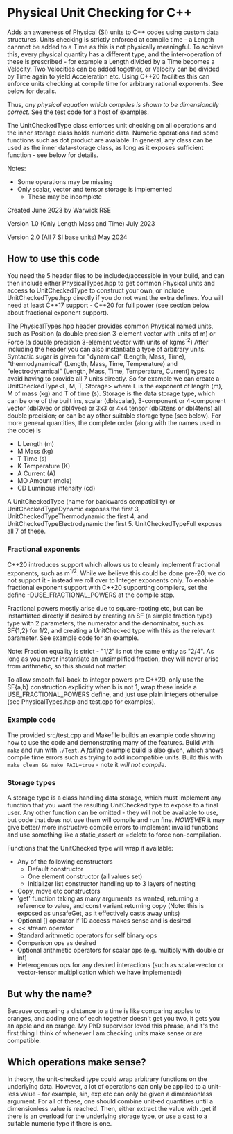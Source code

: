 # Physical Unit Checking for C++

Adds an awareness of Physical (SI) units to C++ codes using custom data
structures.
Units checking is strictly enforced at compile time - a Length cannnot be added to
a Time as this is not physically meaningful.
To achieve this, every physical quantity has a different type, and the inter-operation of these is prescribed - for example a Length divided by a Time becomes a Velocity.
Two Velocities can be added together, or Velocity can be divided by Time again to yield Acceleration etc.
Using C++20 facilities this can enforce units checking at compile time for arbitrary rational exponents. See below for details.

Thus, _any physical equation which compiles is shown to be dimensionally correct_. See the test code for a host of examples.

The UnitCheckedType class enforces unit checking on all operations and the inner storage class holds numeric data.
Numeric operations and some functions such as dot product are avalable.
In general, any class can be used as the inner data-storage class, as long as it exposes sufficient function - see below for details.

Notes:

* Some operations may be missing
* Only scalar, vector and tensor storage is implemented
  * These may be incomplete

Created June 2023 by Warwick RSE

Version 1.0 (Only Length Mass and Time) July 2023

Version 2.0 (All 7 SI base units) May 2024

## How to use this code

You need the 5 header files to be included/accessible in your build, and can then include either PhysicalTypes.hpp to get common Physical units and access to UnitCheckedType to construct your own, or include UnitCheckedType.hpp directly if you do not want the extra defines.
You will need at least C++17 support - C++20 for full power (see section below about fractional exponent support).

The PhysicalTypes.hpp header provides common Physical named units, such as Position (a double precision 3-element vector with units of m) or Force (a double precision 3-element vector with units of kgms<sup>-2</sup>)
After including the header you can also instantiate a type of arbitrary units. Syntactic sugar is given for "dynamical" (Length, Mass, Time), "thermodynamical" (Length, Mass, Time, Temperature) and "electrodynamical" (Length, Mass, Time, Temperature, Current) types to avoid having to provide all 7 units directly.
So for example we can create a UnitCheckedType\<L, M, T, Storage\> where
L is the exponent of length (m), M of mass (kg) and T of time (s). Storage is the data storage type, which can be one of the built ins, scalar (dblscalar), 3-component or 4-component vector (dbl3vec or dbl4vec) or 3x3 or 4x4 tensor (dbl3tens or dbl4tens) all double precision; or can be ay other suitable storage type (see below).
For more general quantities, the complete order (along with the names used in the code) is

* L Length (m)
* M Mass (kg)
* T Time (s)
* K Temperature (K)
* A Current (A)
* MO Amount (mole)
* CD Luminous intensity (cd)

A UnitCheckedType (name for backwards compatibility) or UnitCheckedTypeDynamic exposes the first 3, UnitCheckedTypeThermodynamic the first 4, and UnitCheckedTypeElectrodynamic the first 5. UnitCheckedTypeFull exposes all 7 of these.

### Fractional exponents

C++20 introduces support which allows us to cleanly implement fractional exponents, such as m<sup>1/2</sup>. While we believe this could be done pre-20, we do not support it - instead we roll over to Integer exponents only. To enable fractional exponent support with C++20 supporting compilers, set the define -DUSE\_FRACTIONAL\_POWERS at the compile step.

Fractional powers mostly arise due to square-rooting etc, but can be instantiated directly if desired by creating an SF (a simple fraction type) type with 2 parameters, the numerator and the denominator, such as SF{1,2} for 1/2, and creating a UnitChecked type with this as the relevant parameter. See example code for an example.

Note: Fraction equality is strict - "1/2" is not the same entity as "2/4". As long as you never instantiate an unsimplified fraction, they will never arise from arithmetic, so this should not matter.

To allow smooth fall-back to integer powers pre C++20, only use the SF{a,b} construction explicitly when b is not 1, wrap these inside a USE\_FRACTIONAL\_POWERS define, and just use plain integers otherwise (see PhysicalTypes.hpp and test.cpp for examples).

### Example code

The provided src/test.cpp and Makefile builds an example code showing how to use the code and demonstrating many of the features. Build with `make` and run with `./Test`. A _failing_ example build is also given, which shows compile time errors such as trying to add incompatible units. Build this with `make clean && make FAIL=true` - note it _will not compile_.

### Storage types

A storage type is a class handling data storage, which must implement any function that you want the resulting UnitChecked type to expose to a final user. Any other function can be omitted - they will not be available to use, but code that does not use them will compile and run fine. _HOWEVER_ it may give better/ more instructive compile errors to implement invalid functions and use something like a static\_assert or =delete to force non-compilation.

Functions that the UnitChecked type will wrap if available:

* Any of the following constructors
  * Default constructor
  * One element constructor (all values set)
  * Initializer list constructor handling up to 3 layers of nesting
* Copy, move etc constructors
* 'get' function taking as many arguments as wanted, returning a reference to value, and const variant returning copy (Note: this is exposed as unsafeGet, as it effectively casts away units)
* Optional [] operator if 1D access makes sense and is desired
* << stream operator
* Standard arithmetic operators for self binary ops
* Comparison ops as desired
* Optional arithmetic operators for scalar ops (e.g. multiply with double or int)
* Heterogenous ops for any desired interactions (such as scalar-vector or vector-tensor multiplication which we have implemented)

## But why the name?

Because comparing a distance to a time is like comparing apples to oranges, and adding one of each together doesn't get you two, it gets you an apple and an orange. My PhD supervisor loved this phrase, and it's the first thing I think of whenever I am checking units make sense or are compatible.

## Which operations make sense?

In theory, the unit-checked type could wrap arbitrary functions on the underlying data. However, a lot of operations can only be applied to a unit-less value - for example, sin, exp etc can only be given a dimensionless argument. For all of these, one should combine unit-ed quantities until a dimensionless value is reached. Then, either extract the value with .get if there is an overload for the underlying storage type, or use a cast to a suitable numeric type if there is one.
